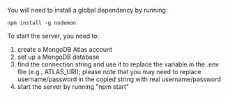 You will need to install a global dependency by running:

```
npm install -g nodemon
```

To start the server, you need to:

1. create a MongoDB Atlas account
2. set up a MongoDB database
3. find the connection string and use it to replace the variable in the .env file (e.g., ATLAS_URI); please note that you may need to replace username/password in the copied string with real username/password
4. start the server by running "npm start"